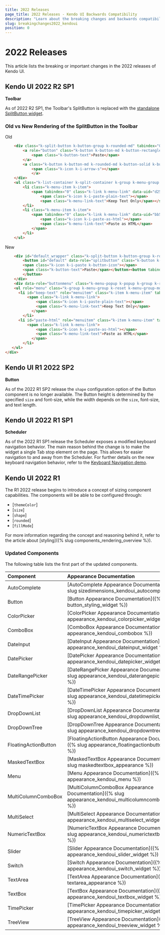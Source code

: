```yaml
---
title: 2022 Releases
page_title: 2022 Releases - Kendo UI Backwards Compatibility
description: "Learn about the breaking changes and backwards compatibility released by Kendo UI in 2022."
slug: breakingchanges2022_kendoui
position: 0
---
```


# 2022 Releases

This article lists the breaking or important changes in the 2022 releases of Kendo UI.

## Kendo UI 2022 R2 SP1

**Toolbar**

As of 2022 R2 SP1, the Toolbar's SplitButton is replaced with the [standalone SplitButton widget](../api/javascript/ui/splitbutton.md).

### Old vs New Rendering of the SplitButton in the Toolbar

Old 

```html
    <div class="k-split-button k-button-group k-rounded-md" tabindex="0" id="f1beae85-2137-47b1-8ed0-a7cb1465a5ea_wrapper" data-overflow="auto" data-uid="f1beae85-2137-47b1-8ed0-a7cb1465a5ea" aria-disabled="false">
        <a role="button" class="k-button k-button-md k-button-rectangle k-rounded-md k-button-solid k-button-solid-base" type="splitButton" data-uid="f1beae85-2137-47b1-8ed0-a7cb1465a5ea" data-overflow="auto" aria-disabled="false">
            <span class="k-button-text">Paste</span>
        </a>
        <a class="k-button k-button-md k-rounded-md k-button-solid k-button-solid-base k-icon-button k-split-button-arrow">
            <span class="k-icon k-i-arrow-s"></span>
            </a>
    </div>
    <ul class="k-list-container k-split-container k-group k-menu-group k-reset k-menu-group-md k-popup k-state-border-up" id="f1beae85-2137-47b1-8ed0-a7cb1465a5ea_optionlist" data-uid="a57c3928-7cc4-44b4-9695-91f65fd99664" data-role="popup" aria-hidden="false" style="position: absolute; font-family: Arial, Helvetica, sans-serif; min-width: 77px; display: block; transform: translateY(0px);">
        <li class="k-menu-item k-item">
            <span tabindex="0" class="k-link k-menu-link" data-uid="d25b1945-3901-44a4-b824-14c612ef17f5" data-overflow="auto" aria-disabled="false">
                <span class="k-icon k-i-paste-plain-text"></span>
                <span class="k-menu-link-text">Keep Text Only</span></span>
        </li>
        <li class="k-menu-item k-item">
            <span tabindex="0" class="k-link k-menu-link" data-uid="bb574191-a650-4f2a-9f7d-7a82b5aea10a" data-overflow="auto" aria-disabled="false">
                <span class="k-icon k-i-paste-as-html"></span>
                <span class="k-menu-link-text">Paste as HTML</span>
            </span>
        </li>
    </ul>
```

New 

```html
    <div id="default_wrapper" class="k-split-button k-button-group k-rounded-md">
        <button id="default" data-role="splitbutton" class="k-button k-button-md k-rounded-md k-button-solid k-button-solid-base" type="button" aria-haspopup="menu" aria-expanded="false" aria-controls="default_buttonmenu" aria-label="Paste splitbutton">
        <span class="k-icon k-i-paste k-button-icon"></span>
        <span class="k-button-text">Paste</span></button><button tabindex="-1" aria-label="arrow-button" class="k-split-button-arrow k-button k-button-md k-rounded-md k-button-solid k-button-solid-base k-icon-button" type="button"><span class="k-icon k-i-arrow-s k-button-icon"></span>
        </button>
    </div>
    <div data-role="buttonmenu" class="k-menu-popup k-popup k-group k-reset k-split-wrapper k-state-border-up" aria-hidden="false" style="display: block; position: absolute; min-width: 99px; transform: translateY(0px);">
    <ul role="menu" class="k-group k-menu-group k-reset k-menu-group-md" id="default_buttonmenu">
      <li id="keep-text" role="menuitem" class="k-item k-menu-item" tabindex="0">
          <span class="k-link k-menu-link">
              <span class="k-icon k-i-paste-plain-text"></span>
              <span class="k-menu-link-text">Keep Text Only</span>
            </span>
        </li>
      <li id="paste-html" role="menuitem" class="k-item k-menu-item" tabindex="0">
          <span class="k-link k-menu-link">
              <span class="k-icon k-i-paste-as-html"></span>
              <span class="k-menu-link-text">Paste as HTML</span>
            </span>
        </li>
   </ul>
</div>
```

## Kendo UI R1 2022 SP2

**Button**

As of the 2022 R1 SP2 release the `shape` configuration option of the Button component is no longer available. The Button height is determined by the specified `size` and font-size, while the width depends on the `size`, font-size, and text length.

## Kendo UI 2022 R1 SP1

**Scheduler**

As of the 2022 R1 SP1 release the Scheduler exposes a modified keyboard navigation behavior. The main reason behind the change is to make the widget a single Tab stop element on the page. This allows for easier navigation to and away from the Scheduler. For further details on the new keyboard navigation behavior, refer to the [Keyboard Navigation demo](https://demos.telerik.com/kendo-ui/scheduler/selection).

## Kendo UI 2022 R1

The R1 2022 release begins to introduce a concept of sizing component capabilities. The components will be able to be configured through:

- [`themeColor`]
- [`size`]
- [`shape`]
- [`rounded`]
- [`fillMode`]

For more information regarding the concept and reasoning behind it, refer to the article about [styling]({% slug components_rendering_overview %}). 

### Updated Components

The following table lists the first part of the updated components. 

| Component   | Appearance Documentation  |
|:---         |:---       |
| AutoComplete | [AutoComplete Appearance Documentation]({% slug sizedimensions_kendoui_autocomplete %})
| Button | [Button Appearance Documentation]({% slug button_styling_widget %})
| ColorPicker | [ColorPicker Appearance Documentation]({% slug appearance_kendoui_colorpicker_widget %})
| ComboBox | [ComboBox Appearance Documentation]({% slug appearance_kendoui_combobox %})
| DateInput | [DateInput Appearance Documentation]({% slug appearance_kendoui_dateinput_widget %})
| DatePicker | [DatePicker Appearance Documentation]({% slug appearance_kendoui_datepicker_widget %})
| DateRangePicker | [DateRangePicker Appearance Documentation]({% slug appearance_kendoui_daterangepicker_widget %})
| DateTimePicker | [DateTimePicker Appearance Documentation]({% slug appearance_kendoui_datetimepicker_widget %})
| DropDownList | [DropDownList Appearance Documentation]({% slug appearance_kendoui_dropdownlist_widget %})
| DropDownTree | [DropDownTree Appearance Documentation]({% slug appearance_kendoui_dropdowntree %})
| FloatingActionButton | [FloatingActionButton Appearance Documentation]({% slug appearance_floatingactionbutton_widget %})
| MaskedTextBox | [MaskedTextBox Appearance Documentation]({% slug maskedtextbox_appearance %})
| Menu | [Menu Appearance Documentation]({% slug appearance_kendoui_menu %})
| MultiColumnComboBox | [MultiColumnComboBox Appearance Documentation]({% slug appearance_kendoui_multicolumncombobox_widget %})
| MultiSelect | [MultiSelect Appearance Documentation]({% slug appearance_kendoui_multiselect_widget %})
| NumericTextBox | [NumericTextBox Appearance Documentation]({% slug appearance_kendoui_numerictextbox_widget %})
| Slider | [Slider Appearance Documentation]({% slug appearance_kendoui_slider_widget %})
| Switch | [Switch Appearance Documentation]({% slug appearance_kendoui_switch_widget %})
| TextArea | [TextArea Appearance Documentation]({% slug textarea_appearance %})
| TextBox | [TextBox Appearance Documentation]({% slug appearance_kendoui_textbox_widget %})
| TimePicker | [TimePicker Appearance Documentation]({% slug appearance_kendoui_timepicker_widget %})
| TreeView | [TreeView Appearance Documentation]({% slug appearance_kendoui_treeview_widget %})`
